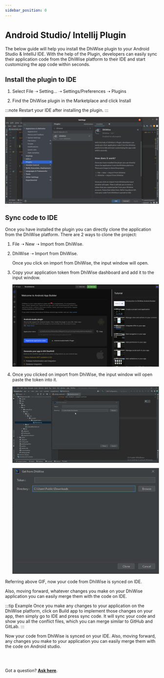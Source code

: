 ```yaml
---
sidebar_position: 0
---
```


# Android Studio/ Intellij Plugin

The below guide will help you install the DhiWise plugin to your Android Studio & IntelliJ IDE. With the help of the Plugin, developers can easily sync their application code from the DhiWise platform to their IDE and start customizing the app code within seconds.

## Install the plugin to IDE

1. Select File ➝ Setting... ➝ Settings/Preferences ➝ Plugins

2. Find the DhiWise plugin in the Marketplace and click Install

:::note
Restart your IDE after installing the plugin.
:::

![Example banner](../img/plugin1.png)

## Sync code to IDE

Once you have installed the plugin you can directly clone the application from the DhiWise platform. There are 2 ways to clone the project:

1. File ➝ New ➝ Import from DhiWise.

2. DhiWise ➝ Import from DhiWise.

    Once you click on import from DhiWise, the input window will open. 

3. Copy your application token from DhiWise dashboard and add it to the input window. 

    ![Example banner](./images/android-studio.png)

4. Once you clicked on import from DhiWise, the input window will open paste the token into it.

    ![Example banner](../img/plugin3.gif)

    ![Example banner](../img/plugin4.png)


Referring above GIF, now your code from DhiWise is synced on IDE.

Also, moving forward, whatever changes you make on your DhiWise application you can easily merge them with the code on IDE.

:::tip Example
Once you make any changes to your application on the DhiWise platform, click on Build app to implement those changes on your app, then simply go to IDE and press sync code. It will sync your code and show you all the conflict files, which you can merge similar to GitHub and GitLab.
:::

Now your code from DhiWise is synced on your IDE. Also, moving forward, any changes you make to your application you can easily merge them with the code on Android studio.

<br/>
<br/>

Got a question? [**Ask here**](https://discord.com/invite/rFMnCG5MZ7).
